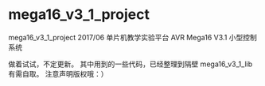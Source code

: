 # mega16_v3_1_project

mega16_v3_1_project 2017/06
单片机教学实验平台 AVR Mega16 V3.1 小型控制系统 

做着试试，不定更新。
其中用到的一些代码，已经整理到隔壁 mega16_v3_1_lib 有需自取。
注意声明版权哦：）
